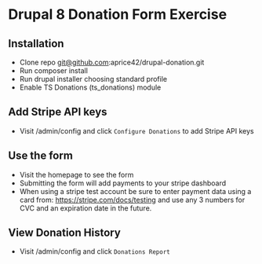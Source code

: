 # Drupal 8 Donation Form Exercise

## Installation
 - Clone repo git@github.com:aprice42/drupal-donation.git
 - Run composer install
 - Run drupal installer choosing standard profile
 - Enable TS Donations (ts_donations) module
    
## Add Stripe API keys
 - Visit /admin/config and click `Configure Donations` to add Stripe API keys

## Use the form
 - Visit the homepage to see the form
 - Submitting the form will add payments to your stripe dashboard
 - When using a stripe test account be sure to enter payment data using a card from: https://stripe.com/docs/testing and use any 3 numbers for CVC and an expiration date in the future.
 
## View Donation History
 - Visit /admin/config and click `Donations Report`
    

